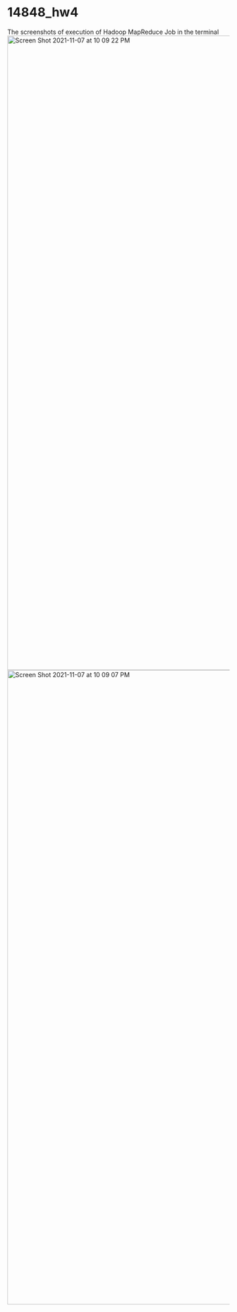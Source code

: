 # 14848_hw4
The screenshots of execution of Hadoop MapReduce Job in the terminal 
<img width="1436" alt="Screen Shot 2021-11-07 at 10 09 22 PM" src="https://user-images.githubusercontent.com/53706052/140679295-5d563134-632b-4445-bee7-5cae017b2594.png">
<img width="1436" alt="Screen Shot 2021-11-07 at 10 09 07 PM" src="https://user-images.githubusercontent.com/53706052/140679300-ba56bdde-55cc-4daa-b627-51818303c647.png">
